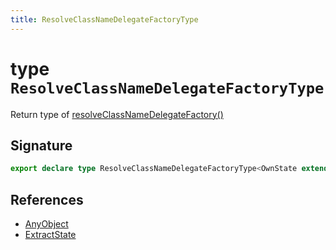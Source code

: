 ```yaml
---
title: ResolveClassNameDelegateFactoryType
---
```


# type `ResolveClassNameDelegateFactoryType`

Return type of [resolveClassNameDelegateFactory()](../function/resolve-class-name-delegate-factory)

## Signature


```typescript
export declare type ResolveClassNameDelegateFactoryType<OwnState extends AnyObject, T> = ClassNameCallback<ExcludeFromCombinedState<ExtractState<T>, OwnState>>;
```
## References

-  [AnyObject](any-object)
-  [ExtractState](extract-state)
